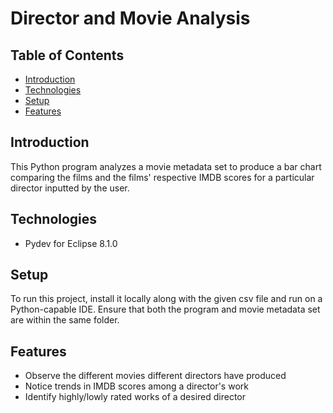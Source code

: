 # Director and Movie Analysis
## Table of Contents
- [Introduction](#introduction)
- [Technologies](#technologies)
- [Setup](#setup)
- [Features](#features)

## Introduction
This Python program analyzes a movie metadata set to produce a bar chart comparing the films and the films' respective IMDB scores for a particular director inputted by the user. 

## Technologies
- Pydev for Eclipse 8.1.0

## Setup
To run this project, install it locally along with the given csv file and run on a Python-capable IDE. Ensure that both the program and movie metadata set are within the same folder.

## Features
- Observe the different movies different directors have produced
- Notice trends in IMDB scores among a director's work
- Identify highly/lowly rated works of a desired director
